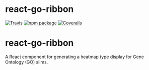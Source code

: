 # react-go-ribbon

[![Travis][build-badge]][build]
[![npm package][npm-badge]][npm]
[![Coveralls][coveralls-badge]][coveralls]

# react-go-ribbon
A React component for generating a heatmap type display for Gene Ontology (GO) slims.

[build-badge]: https://img.shields.io/travis/FlyBase/react-go-ribbon/master.png?style=flat-square
[build]: https://travis-ci.org/FlyBase/react-go-ribbon

[npm-badge]: https://img.shields.io/npm/v/npm-package.png?style=flat-square
[npm]: https://www.npmjs.org/package/react-go-ribbon

[coveralls-badge]: https://img.shields.io/coveralls/FlyBase/react-go-ribbon/master.png?style=flat-square
[coveralls]: https://coveralls.io/github/FlyBase/react-go-ribbon
